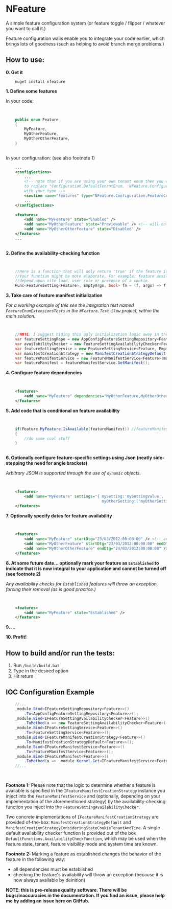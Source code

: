 NFeature
====

A simple feature configuration system (or feature toggle / flipper / whatever you want to call it.)

Feature configuration walls enable you to integrate your code earlier, which brings lots of goodness (such as helping to avoid branch merge problems.)

How to use:
--------

**0. Get it**

```shell
	nuget install nfeature
```


**1. Define some features**

In your code:

```C#

	
	public enum Feature
	{
		MyFeature,
		MyOtherFeature,
		MyOtherOtherFeature,
	}
		

```

In your configuration: (see also footnote 1)


```XML
	...
  	<configSections>
		...
		<!-- note that if you are using your own tenant enum then you will have 
		to replace "Configuration.DefaultTenantEnum,  NFeature.Configuration"
		with your type -->
		<section name="features" type="NFeature.Configuration.FeatureConfigurationSection`2[[Your.Feature.Type, Your.Feature.Type.Assembly],[NFeature.Configuration.DefaultTenantEnum,  NFeature.Configuration]], NFeature.Configuration" />
		...
	</configSections>
	
	<features>
		<add name="MyFeature" state="Enabled" /> 
		<add name="MyOtherFeature" state="Previewable" /> <!-- will only be available to users who meet the feature-preview criteria -->
		<add name="MyOtherOtherFeature" state="Disabled" /> 
	</features>
	...
	
```

**2. Define the availability-checking function**


```C#


	//Here is a function that will only return 'true' if the feature is TestFeatureA
	//Your function might be more elaborate. For example: feature availability might 
	//depend upon site load, user role or presence of a cookie.
	Func<FeatureSetting<Feature>, EmptyArgs, bool> fn = (f, args) => f == Feature.TestFeatureA; 

```

**3. Take care of feature manifest initialization**

*For a working example of this see the integration test named ```FeatureEnumExtensionsTests``` in the ```NFeature.Test.Slow``` project, within the main solution.*

```C#


	//NOTE: I suggest hiding this ugly initialization logic away in the IOC container configuration	
	var featureSettingRepo = new AppConfigFeatureSettingRepository<Feature>();
	var availabilityChecker = new FeatureSettingAvailabilityChecker<Feature>(fn); //from step 2      
	var featureSettingService = new FeatureSettingService<Feature, EmptyArgs>(availabilityChecker, featureSettingRepo);
	var manifestCreationStrategy = new ManifestCreationStrategyDefault(featureSettingRepo, featureSettingService); //we use the default for this example
	var featureManifestService = new FeatureManifestService<Feature>(manifestCreationStrategy);
	var featureManifest = featureManifestService.GetManifest();	


```


**4. Configure feature dependencies**

```XML

	
    <features>
		<add name="MyFeature" dependencies="MyOtherFeature,MyOtherOtherFeature" />
	</features>

```


**5. Add code that is conditional on feature availability**
	
```C#


	if(Feature.MyFeature.IsAvailable(featureManifest)) //featureManifest ideally supplied via IOC container
	{
		//do some cool stuff
	}
	
```


**6. Optionally configure feature-specific settings using Json (neatly side-stepping the need for angle brackets)**

*Arbitrary JSON is supported through the use of ```dynamic``` objects.*

```XML

	
	<features>
		<add name="MyFeature" settings="{ mySetting:'mySettingValue', 
				   	                      myOtherSetting:['myOtherSettingValue','myOtherOtherSettingValue'] }" />
	</features>

```

**7. Optionally specify dates for feature availability**

```XML

	
    <features>
		<add name="MyFeature" startDtg="23/03/2012:00:00:00" /> <!-- available from 23rd March 2012 forever -->
		<add name="MyOtherFeature" startDtg="23/03/2012:00:00:00" endDtg="24/03/2012:00:00:00" /> <!-- available from 23rd March 2012 until the 24th -->
		<add name="MyOtherOtherFeature" endDtg="24/03/2012:00:00:00" /> <!-- available until 24th March 2012 -->
	</features>

```

**8. At some future date... optionally mark your feature as ```Established``` to indicate that it is now integral to your application and cannot be turned off (see footnote 2)**

*Any availability checks for ```Established``` features will throw an exception, forcing their removal (as is good practice.)*

```XML

	
	<features>
		<add name="MyFeature" state="Established" />
	</features>

```

**9. ...**

**10. Profit!**


How to build and/or run the tests:
--------

1. Run `/build/build.bat`
1. Type in the desired option
1. Hit return


IOC Configuration Example
--------

```C#
	//...
	_module.Bind<IFeatureSettingRepository<Feature>>()
		.To<AppConfigFeatureSettingRepository<Feature>>();
	_module.Bind<IFeatureSettingAvailabilityChecker<Feature>>()
		.ToMethod(x => new FeatureSettingAvailabilityChecker<Feature>((f,a) => true));
	_module.Bind<IFeatureSettingService<Feature>>()
		.To<FeatureSettingService<Feature>>();
	_module.Bind<IFeatureManifestCreationStrategy<Feature>>()
		.To<ManifestCreationStrategyDefault<Feature>>();
	_module.Bind<IFeatureManifestService<Feature>>()
		.To<FeatureManifestService<Feature>>();
	_module.Bind<IFeatureManifest<Feature>>()
		.ToMethod(x => _module.Kernel.Get<IFeatureManifestService<Feature>>().GetManifest());              
	//...
	
	
```

**Footnote 1:**
Please note that the logic to determine whether a feature is available is specified in the ```IFeatureManifestCreationStrategy``` instance you inject into the ```FeatureManifestService``` and (optionally, depending on your implementation of the aforementioned strategy) by the availability-checking function you inject into the ```FeatureSettingAvailabilityChecker```. 

Two concrete implementations of ```IFeatureManifestCreationStrategy``` are provided of-the-box: ```ManifestCreationStrategyDefault``` and ```ManifestCreationStrategyConsideringStateCookieTenantAndTime```. A single default availability checker function is provided out of the box ```DefaultFunctions.AvailabilityCheckFunction```, which may be used when the feature state, tenant, feature visibility mode and system time are known.

**Footnote 2:**
Marking a feature as established changes the behavior of the feature in the following way:

 - all dependencies must be established
 - checking the feature's availability will throw an exception (because it is now always available by deinition)


**NOTE: this is pre-release quality software. There will be bugs/inaccuracies in the documentation. If you find an issue, please help me by adding an issue here on GitHub.**